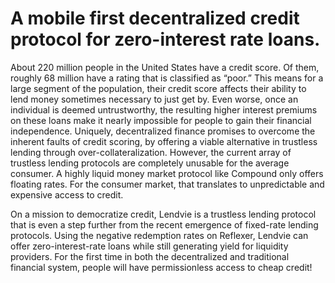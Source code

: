 # A mobile first decentralized credit protocol for zero-interest rate loans.

About 220 million people in the United States have a credit score. Of them, roughly 68 million have a rating that is classified as “poor.” This means for a large segment of the population, their credit score affects their ability to lend money sometimes necessary to just get by. Even worse, once an individual is deemed untrustworthy, the resulting higher interest premiums on these loans make it nearly impossible for people to gain their financial independence. Uniquely, decentralized finance promises to overcome the inherent faults of credit scoring, by offering a viable alternative in trustless lending through over-collateralization. However, the current array of trustless lending protocols are completely unusable for the average consumer. A highly liquid money market protocol like Compound only offers floating rates. For the consumer market, that translates to unpredictable and expensive access to credit. 

On a mission to democratize credit, Lendvie is a trustless lending protocol that is even a step further from the recent emergence of fixed-rate lending protocols. Using the negative redemption rates on Reflexer, Lendvie can offer zero-interest-rate loans while still generating yield for liquidity providers. For the first time in both the decentralized and traditional financial system, people will have permissionless access to cheap credit!

